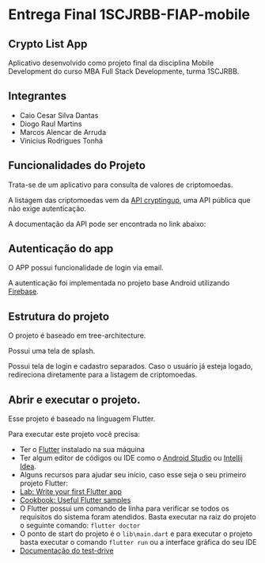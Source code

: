 # Entrega Final 1SCJRBB-FIAP-mobile

## Crypto List App

Aplicativo desenvolvido como projeto final da disciplina Mobile Development do curso MBA Full Stack Developmente, turma 1SCJRBB.

## Integrantes

- Caio Cesar Silva Dantas
- Diogo Raul Martins
- Marcos Alencar de Arruda
- Vinicius Rodrigues Tonhá

## Funcionalidades do Projeto

Trata-se de um aplicativo para consulta de valores de criptomoedas.

A listagem das criptomoedas vem da [API cryptingup](https://www.cryptingup.com/apidoc/#introduction), uma API pública que não exige autenticação. 

A documentação da API pode ser encontrada no link abaixo:

## Autenticação do app

O APP possui funcionalidade de login via email.

A autenticação foi implementada no projeto base Android utilizando [Firebase](https://firebase.google.com/docs/auth/android/password-auth).

## Estrutura do projeto

O projeto é baseado em tree-architecture. 

Possui uma tela de splash.

Possui tela de login e cadastro separados. Caso o usuário já esteja logado, redireciona diretamente para a listagem de criptomoedas.

## Abrir e executar o projeto.

Esse projeto é baseado na linguagem Flutter.

Para executar este projeto você precisa:

- Ter o [Flutter](https://flutter.dev/docs/get-started/install) instalado na sua máquina
- Ter algum editor de códigos ou IDE como o [Android Studio](https://developer.android.com/studio) ou [Intellij Idea](https://www.jetbrains.com/pt-br/idea/download/).
- Alguns recursos para ajudar seu início, caso esse seja o seu primeiro projeto Flutter:
- [Lab: Write your first Flutter app](https://flutter.dev/docs/get-started/codelab)
- [Cookbook: Useful Flutter samples](https://flutter.dev/docs/cookbook)
- O Flutter possui um comando de linha para verificar se todos os requisitos do sistema foram atendidos. Basta executar na raiz do projeto o seguinte comando: `flutter doctor`
- O ponto de start do projeto é o `lib\main.dart` e para executar o projeto basta executar o comando `flutter run` ou a interface gráfica do seu IDE
- [Documentação do test-drive](https://docs.flutter.dev/get-started/test-drive)